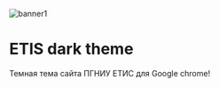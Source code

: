 ![banner1](https://user-images.githubusercontent.com/60402289/116700223-f9e0ea00-a9df-11eb-8751-6a9755423340.png)
# ETIS dark theme
Темная тема сайта ПГНИУ ЕТИС для Google chrome!


